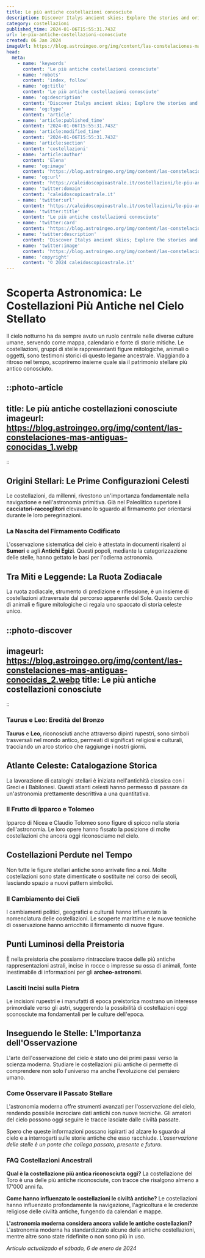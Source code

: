 ```yaml
---
title: Le più antiche costellazioni conosciute
description: Discover Italys ancient skies; Explore the stories and origins of the oldest known constellations. Unveil celestial history!
category: costellazioni
published_time: 2024-01-06T15:55:31.743Z
url: le-piu-antiche-costellazioni-conosciute
created: 06 Jan 2024
imageUrl: https://blog.astroingeo.org/img/content/las-constelaciones-mas-antiguas-conocidas_1.webp
head:
  meta:
    - name: 'keywords'
      content: 'Le più antiche costellazioni conosciute'
    - name: 'robots'
      content: 'index, follow'
    - name: 'og:title'
      content: 'Le più antiche costellazioni conosciute'
    - name: 'og:description'
      content: 'Discover Italys ancient skies; Explore the stories and origins of the oldest known constellations. Unveil celestial history!'
    - name: 'og:type'
      content: 'article'
    - name: 'article:published_time'
      content: '2024-01-06T15:55:31.743Z'
    - name: 'article:modified_time'
      content: '2024-01-06T15:55:31.743Z'
    - name: 'article:section'
      content: 'costellazioni'
    - name: 'article:author'
      content: 'Elena'
    - name: 'og:image'
      content: 'https://blog.astroingeo.org/img/content/las-constelaciones-mas-antiguas-conocidas_1.webp'
    - name: 'og:url'
      content: 'https://caleidoscopioastrale.it/costellazioni/le-piu-antiche-costellazioni-conosciute'
    - name: 'twitter:domain'
      content: 'caleidoscopioastrale.it'
    - name: 'twitter:url'
      content: 'https://caleidoscopioastrale.it/costellazioni/le-piu-antiche-costellazioni-conosciute'
    - name: 'twitter:title'
      content: 'Le più antiche costellazioni conosciute'
    - name: 'twitter:card'
      content: 'https://blog.astroingeo.org/img/content/las-constelaciones-mas-antiguas-conocidas_1.webp'
    - name: 'twitter:description'
      content: 'Discover Italys ancient skies; Explore the stories and origins of the oldest known constellations. Unveil celestial history!'
    - name: 'twitter:image'
      content: 'https://blog.astroingeo.org/img/content/las-constelaciones-mas-antiguas-conocidas_1.webp'
    - name: 'copyright'
      content: '© 2024 caleidoscopioastrale.it'
---
```

# Scoperta Astronomica: Le Costellazioni Più Antiche nel Cielo Stellato

Il cielo notturno ha da sempre avuto un ruolo centrale nelle diverse culture umane, servendo come mappa, calendario e fonte di storie mitiche. Le costellazioni, gruppi di stelle rappresentanti figure mitologiche, animali o oggetti, sono testimoni storici di questo legame ancestrale. Viaggiando a ritroso nel tempo, scopriremo insieme quale sia il patrimonio stellare più antico conosciuto.

::photo-article
---
title: Le più antiche costellazioni conosciute
imageurl: https://blog.astroingeo.org/img/content/las-constelaciones-mas-antiguas-conocidas_1.webp
---
::

## Origini Stellari: Le Prime Configurazioni Celesti

Le costellazioni, da millenni, rivestono un'importanza fondamentale nella navigazione e nell'astronomia primitiva. Già nel Paleolitico superiore **i cacciatori-raccoglitori** elevavano lo sguardo al firmamento per orientarsi durante le loro peregrinazioni.

### La Nascita del Firmamento Codificato

L'osservazione sistematica del cielo è attestata in documenti risalenti ai **Sumeri** e agli **Antichi Egizi**. Questi popoli, mediante la categorizzazione delle stelle, hanno gettato le basi per l'odierna astronomia.

## Tra Miti e Leggende: La Ruota Zodiacale 

La ruota zodiacale, strumento di predizione e riflessione, è un insieme di costellazioni attraversate dal percorso apparente del Sole. Questo cerchio di animali e figure mitologiche ci regala uno spaccato di storia celeste unico.

::photo-discover
---
imageurl: https://blog.astroingeo.org/img/content/las-constelaciones-mas-antiguas-conocidas_2.webp
title: Le più antiche costellazioni conosciute
---
::

### Taurus e Leo: Eredità del Bronzo

**Taurus** e **Leo**, riconosciuti anche attraverso dipinti rupestri, sono simboli trasversali nel mondo antico, permeati di significati religiosi e culturali, tracciando un arco storico che raggiunge i nostri giorni.

## Atlante Celeste: Catalogazione Storica

La lavorazione di cataloghi stellari è iniziata nell'antichità classica con i Greci e i Babilonesi. Questi atlanti celesti hanno permesso di passare da un'astronomia prettamente descrittiva a una quantitativa.

### Il Frutto di Ipparco e Tolomeo

Ipparco di Nicea e Claudio Tolomeo sono figure di spicco nella storia dell'astronomia. Le loro opere hanno fissato la posizione di molte costellazioni che ancora oggi riconosciamo nel cielo.

## Costellazioni Perdute nel Tempo

Non tutte le figure stellari antiche sono arrivate fino a noi. Molte costellazioni sono state dimenticate o sostituite nel corso dei secoli, lasciando spazio a nuovi pattern simbolici.

### Il Cambiamento dei Cieli

I cambiamenti politici, geografici e culturali hanno influenzato la nomenclatura delle costellazioni. Le scoperte marittime e le nuove tecniche di osservazione hanno arricchito il firmamento di nuove figure.

## Punti Luminosi della Preistoria

È nella preistoria che possiamo rintracciare tracce delle più antiche rappresentazioni astrali, incise in rocce o impresse su ossa di animali, fonte inestimabile di informazioni per gli **archeo-astronomi**.

### Lasciti Incisi sulla Pietra

Le incisioni rupestri e i manufatti di epoca preistorica mostrano un interesse primordiale verso gli astri, suggerendo la possibilità di costellazioni oggi sconosciute ma fondamentali per le culture dell'epoca.

## Inseguendo le Stelle: L'Importanza dell'Osservazione

L'arte dell'osservazione del cielo è stato uno dei primi passi verso la scienza moderna. Studiare le costellazioni più antiche ci permette di comprendere non solo l'universo ma anche l'evoluzione del pensiero umano.

### Come Osservare il Passato Stellare

L'astronomia moderna offre strumenti avanzati per l'osservazione del cielo, rendendo possibile incrociare dati antichi con nuove tecniche. Gli amatori del cielo possono oggi seguire le tracce lasciate dalle civiltà passate.

Spero che queste informazioni possano ispirarti ad alzare lo sguardo al cielo e a interrogarti sulle storie antiche che esso racchiude. *L'osservazione delle stelle è un ponte che collega passato, presente e futuro.*

### FAQ Costellazioni Ancestrali

**Qual è la costellazione più antica riconosciuta oggi?**
La costellazione del Toro è una delle più antiche riconosciute, con tracce che risalgono almeno a 17'000 anni fa.

**Come hanno influenzato le costellazioni le civiltà antiche?**
Le costellazioni hanno influenzato profondamente la navigazione, l'agricoltura e le credenze religiose delle civiltà antiche, fungendo da calendari e mappe.

**L'astronomia moderna considera ancora valide le antiche costellazioni?**
L'astronomia moderna ha standardizzato alcune delle antiche costellazioni, mentre altre sono state ridefinite o non sono più in uso.

_Artículo actualizado el sábado, 6 de enero de 2024_